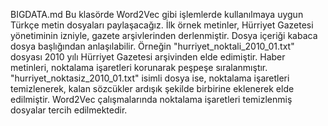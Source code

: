 BIGDATA.md
Bu klasörde Word2Vec gibi işlemlerde kullanılmaya uygun Türkçe metin dosyaları paylaşacağız.
İlk örnek metinler, Hürriyet Gazetesi yönetiminin izniyle, gazete arşivlerinden derlenmiştir.
Dosya içeriği kabaca dosya başlığından anlaşılabilir.
Örneğin "hurriyet_noktali_2010_01.txt" dosyası 2010 yılı Hürriyet Gazetesi arşivinden elde edimiştir. Haber metinleri, noktalama işaretleri korunarak peşpeşe sıralanmıştır.
"hurriyet_noktasiz_2010_01.txt" isimli dosya ise, noktalama işaretleri temizlenerek, kalan sözcükler ardışık şekilde birbirine eklenerek elde edilmiştir.
Word2Vec çalışmalarında noktalama işaretleri temizlenmiş dosyalar tercih edilmektedir.

